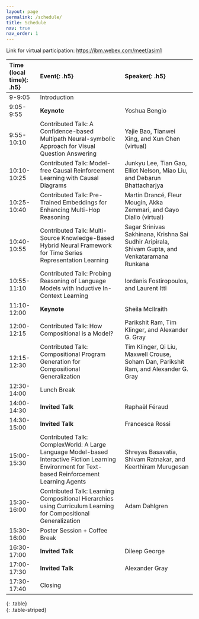```yaml
---
layout: page
permalink: /schedule/
title: Schedule
nav: true
nav_order: 1
---
```


Link for virtual participation: https://ibm.webex.com/meet/asim1


| **Time (local time)**{: .h5} |  **Event**{: .h5} | **Speaker**{: .h5} |
| :-------------------------------- | :--------------------------------- | :--------------------------------- |
|  9-9:05  |   Introduction   |
|  9:05-9:55 | **Keynote** | Yoshua Bengio |
| 9:55-10:10 | Contributed Talk: A Confidence-based Multipath Neural-symbolic Approach for Visual Question Answering | Yajie Bao, Tianwei Xing, and Xun Chen (virtual) |
| 10:10-10:25| Contributed Talk: Model-free Causal Reinforcement Learning with Causal Diagrams| Junkyu Lee, Tian Gao, Elliot Nelson, Miao Liu, and Debarun Bhattacharjya |
| 10:25-10:40 | Contributed Talk: Pre-Trained Embeddings for Enhancing Multi-Hop Reasoning | Martin Drancé, Fleur Mougin, Akka Zemmari, and Gayo Diallo (virtual) | 
| 10:40-10:55 | Contributed Talk: Multi-Source Knowledge-Based Hybrid Neural Framework for Time Series Representation Learning | Sagar Srinivas Sakhinana, Krishna Sai Sudhir Aripirala, Shivam Gupta, and Venkataramana Runkana |
| 10:55-11:10 | Contributed Talk: Probing Reasoning of Language Models with Inductive In-Context Learning | Iordanis Fostiropoulos, and Laurent Itti |
| 11:10-12:00 | **Keynote** | Sheila McIlraith |  
| 12:00-12:15 | Contributed Talk: How Compositional is a Model? | Parikshit Ram, Tim Klinger, and Alexander G. Gray | 
| 12:15-12:30 | Contributed Talk: Compositional Program Generation for Compositional Generalization | Tim Klinger, Qi Liu, Maxwell Crouse, Soham Dan, Parikshit Ram, and Alexander G. Gray | 
| 12:30-14:00 | Lunch Break |  | 
| 14:00-14:30 | **Invited Talk** | Raphaël Féraud | 
| 14:30-15:00 | **Invited Talk** | Francesca Rossi | 
| 15:00-15:30 | Contributed Talk: ComplexWorld: A Large Language Model-based Interactive Fiction Learning Environment for Text-based Reinforcement Learning Agents | Shreyas Basavatia, Shivam Ratnakar, and Keerthiram Murugesan | 
| 15:30-16:00 | Contributed Talk: Learning Compositional Hierarchies using Curriculum Learning for Compositional Generalization | Adam Dahlgren | 
| 15:30-16:00 | Poster Session + Coffee Break | | 
| 16:30-17:00 | **Invited Talk** | Dileep George  | 
| 17:00-17:30 | **Invited Talk** | Alexander Gray | 
| 17:30-17:40 | Closing
{: .table}  
{: .table-striped}  
